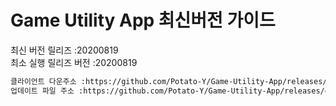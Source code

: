# Game Utility App 최신버전 가이드

최신 버전 릴리즈 :20200819<br>
최소 실행 릴리즈 버전 :20200819<br>
```txt
클라이언트 다운주소 :https://github.com/Potato-Y/Game-Utility-App/releases/download/v1.4.1/UpdateClient.exe입니다.
업데이트 파일 주소 :https://github.com/Potato-Y/Game-Utility-App/releases/download/v1.5.2/Game.Utility.App.exe입니다.
```
